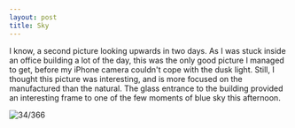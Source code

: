 ```yaml
---
layout: post
title: Sky
---
```

I know, a second picture looking upwards in two days. As I was stuck inside an office building a lot of the day, this was the only good picture I managed to get, before my iPhone camera couldn't cope with the dusk light. Still, I thought this picture was interesting, and is more focused on the manufactured than the natural. The glass entrance to the building provided an interesting frame to one of the few moments of blue sky this afternoon. 
<!--break-->
![34/366](http://media.humanboring.net/photos/2016-02-03.jpeg)